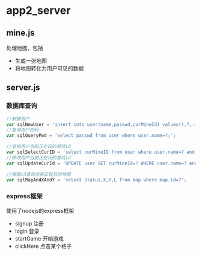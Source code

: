 # app2_server

## mine.js

处理地图，包括
- 生成一张地图
- 将地图转化为用户可见的数据

## server.js

### 数据库查询

```js
//新建用户，
var sqlNewUser = 'insert into user(name,passwd,curMineId) values(?,?,-1);';
//查询用户密码
var sqlQueryPwd = 'select passwd from user where user.name=?;';

//查询用户当前正在玩的游戏id
var sqlSelectCurID = 'select curMineID from user where user.name=? and user.passwd=?';
//修改用户当前正在玩的游戏id
var sqlUpdateCurId = 'UPDATE user SET curMineId=? WHERE user.name=? and user.passwd=?';

//根据id查询当前正在玩的地图
var sqlMapAndXAndY = 'select status,X,Y,L from map where map.id=?';
```

### express框架

使用了nodejs的express框架

- signup 注册
- login 登录
- startGame 开始游戏
- clickHere 点击某个格子
